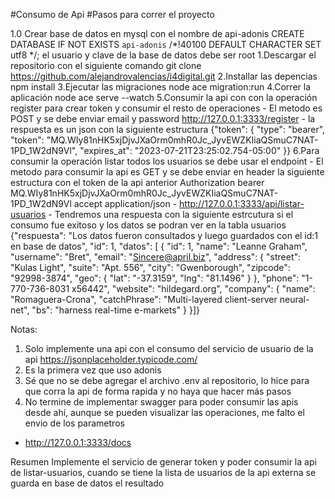 #Consumo de Api
#Pasos para correr el proyecto

  1.0 Crear base de datos en mysql con el nombre de api-adonis
    CREATE DATABASE IF NOT EXISTS `api-adonis` /*!40100 DEFAULT CHARACTER SET utf8 */;
    el usuario y clave de la base de datos debe ser root
  1.Descargar el repositorio con el siguiente comando
    git clone https://github.com/alejandrovalencias/i4digital.git
  2.Installar las depencias
    npm install
  3.Ejecutar las migraciones
    node ace migration:run
  4.Correr la aplicación
    node ace serve --watch
  5.Consumir la api con con la operación register para crear token y consumir el resto de operaciones
    - El metodo es POST y se debe enviar email y password
      http://127.0.0.1:3333/register
    - la respuesta es un json con la siguiente estructura 
      {"token": {
       "type": "bearer",
       "token": "MQ.WIy81nHK5xjDjvJXaOrm0mhR0Jc_JyvEWZKIiaQSmuC7NAT-1PD_1W2dN9Vl",
       "expires_at": "2023-07-21T23:25:02.754-05:00"
      }}
  6.Para consumir la operación listar todos los usuarios se debe usar el endpoint
    - El metodo para consumir la api es GET y se debe enviar en  header la siguiente estructura con el token de la api anterior
      Authorization	bearer MQ.WIy81nHK5xjDjvJXaOrm0mhR0Jc_JyvEWZKIiaQSmuC7NAT-1PD_1W2dN9Vl
      accept	application/json 
    - http://127.0.0.1:3333/api/listar-usuarios
    - Tendremos una respuesta con la siguiente estrcutura si el consumo fue exitoso y los datos se podran ver en la tabla usuarios
     {"respuesta": "Los datos fueron consultados y luego guardados con el id:1 en base de datos",
       "id": 1,
       "datos":    [
                {
             "id": 1,
             "name": "Leanne Graham",
             "username": "Bret",
             "email": "Sincere@april.biz",
             "address":          {
                "street": "Kulas Light",
                "suite": "Apt. 556",
                "city": "Gwenborough",
                "zipcode": "92998-3874",
                "geo":             {
                   "lat": "-37.3159",
                   "lng": "81.1496"
                }
             },
             "phone": "1-770-736-8031 x56442",
             "website": "hildegard.org",
             "company":          {
                "name": "Romaguera-Crona",
                "catchPhrase": "Multi-layered client-server neural-net",
                "bs": "harness real-time e-markets"
             }
          }]}

Notas:
1. Solo implemente una api con el consumo del servicio de usuario de la api https://jsonplaceholder.typicode.com/
2. Es la primera vez que uso adonis
3. Sé que no se debe agregar el archivo .env al repositorio, lo hice para que corra la api de forma rapida y no haya que hacer más pasos
4. No termine de implementar swagger para poder consumir las apis desde ahí, aunque se pueden visualizar las operaciones, me falto el envio de los parametros
  - http://127.0.0.1:3333/docs

Resumen
Implemente el servicio de generar token y poder consumir la api de listar-usuarios, cuando se tiene la lista de usuarios de la api externa se guarda en base de datos el resultado

